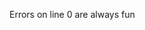<!--
id: 1539287477
link: http://kevinisom.info/post/1539287477/errors-on-line-0-are-always-fun
slug: errors-on-line-0-are-always-fun
date: Thu Nov 11 2010 16:02:11 GMT+1300 (NZDT)
raw: {"blog_name":"kevinisom","id":1539287477,"post_url":"http://kevinisom.info/post/1539287477/errors-on-line-0-are-always-fun","slug":"errors-on-line-0-are-always-fun","type":"text","date":"2010-11-11 03:02:11 GMT","timestamp":1289444531,"state":"published","format":"html","reblog_key":"6flb5iVr","tags":[],"short_url":"http://tmblr.co/Zw68Yy1Rlwcr","highlighted":[],"feed_item":"http://twitter.com/kev_nz/statuses/2525201438871552","from_feed_id":"650289","note_count":0,"title":null,"body":"<p>Errors on line 0 are always fun</p>"}
publish: 2010-11-011
tags: 
title: null
-->


Errors on line 0 are always fun


